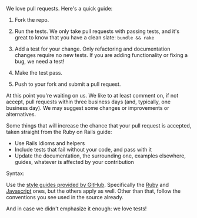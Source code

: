 We love pull requests. Here's a quick guide:

1. Fork the repo.

2. Run the tests. We only take pull requests with passing tests, and it's great
to know that you have a clean slate: `bundle && rake`

3. Add a test for your change. Only refactoring and documentation changes
require no new tests. If you are adding functionality or fixing a bug, we need
a test!

4. Make the test pass.

5. Push to your fork and submit a pull request.


At this point you're waiting on us. We like to at least comment on, if not
accept, pull requests within three business days (and, typically, one business
day). We may suggest some changes or improvements or alternatives.

Some things that will increase the chance that your pull request is accepted,
taken straight from the Ruby on Rails guide:

* Use Rails idioms and helpers
* Include tests that fail without your code, and pass with it
* Update the documentation, the surrounding one, examples elsewhere, guides,
  whatever is affected by your contribution

Syntax:

Use the [style guides provided by GitHub]. Specifically the [Ruby] and
[Javascript] ones, but the others apply as well. Other than that, follow the
conventions you see used in the source already.

And in case we didn't emphasize it enough: we love tests!

[style guides provided by GitHub]: https://github.com/styleguide
[Ruby]: https://github.com/styleguide/ruby
[Javascript]: https://github.com/styleguide/javascript